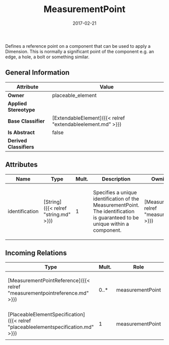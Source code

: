 ﻿---
title: MeasurementPoint
toc: false
type: specs
date: "2017-02-21"
draft: false
specification: VEC
version: 1.1.3
documentType: "Recommendation"
elementType: Class
classes:
  - MeasurementPoint
menu_name: vec-1.1.3
---
<p> Defines a reference point on a component that can be used to apply a Dimension. This is normally a significant point of the component e.g. an edge, a hole, a bolt or something similar.      </p>

## General Information

| Attribute               | Value |
|-------------------------|-------|
| **Owner**               | placeable_element |
| **Applied Stereotype**  |   |
| **Base Classifier**     | [ExtendableElement]({{< relref "extendableelement.md" >}})<br/>  |
| **Is Abstract**         | false |
| **Derived Classifiers** |   |

## Attributes
|  Name  |  Type  |  Mult.  |  Description  |  Owning Classifier  |
|--------|--------|---------|---------------|--------------|
|identification | [String]({{< relref "string.md" >}}) | 1 | <p> Specifies a unique identification of the MeasurementPoint. The identification is guaranteed to be unique within a component.      </p> | [MeasurementPoint]({{< relref "measurementpoint.md" >}}) |

##  Incoming Relations
|    Type  |   Mult.  |   Role    |   Mult.   |   Description  |
|----------|----------|-----------|-----------|----------------|
| [MeasurementPointReference]({{< relref "measurementpointreference.md" >}}) | 0..* | measurementPoint | 1 | <p> References the <i>MeasurementPoint</i> that is instanced by this <i>MeasurementPointReference.</i>      </p> |
| [PlaceableElementSpecification]({{< relref "placeableelementspecification.md" >}}) | 1 | measurementPoint | 0..* | <p> Specifies the <i>MeasurementPoints</i> of an <i>PlaceableElement</i>.       </p> |

